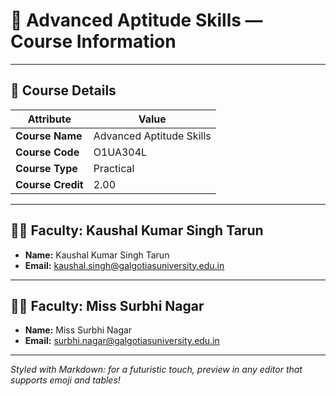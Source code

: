 # 🚀 Advanced Aptitude Skills — Course Information

---

## 📓 Course Details

| Attribute       | Value                    |
|-----------------|-------------------------|
| **Course Name** | Advanced Aptitude Skills |
| **Course Code** | O1UA304L                 |
| **Course Type** | Practical                |
| **Course Credit** | 2.00                   |

---

## 👨‍🏫 Faculty: Kaushal Kumar Singh Tarun

- **Name:** Kaushal Kumar Singh Tarun
- **Email:** [kaushal.singh@galgotiasuniversity.edu.in](mailto:kaushal.singh@galgotiasuniversity.edu.in)

---

## 👩‍🏫 Faculty: Miss Surbhi Nagar

- **Name:** Miss Surbhi Nagar
- **Email:** [surbhi.nagar@galgotiasuniversity.edu.in](mailto:surbhi.nagar@galgotiasuniversity.edu.in)

---

*Styled with Markdown: for a futuristic touch, preview in any editor that supports emoji and tables!*
